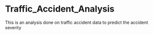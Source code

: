 # Traffic_Accident_Analysis
This is an analysis done on traffic accident data to predict the accident severity
